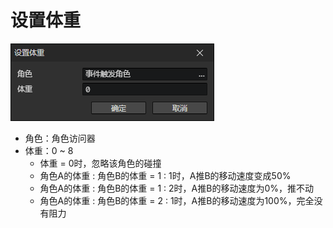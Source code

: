 # 设置体重

![](img/setWeight-1.png)

- 角色：角色访问器
- 体重：0 ~ 8
  - 体重 = 0时，忽略该角色的碰撞
  - 角色A的体重 : 角色B的体重 = 1 : 1时，A推B的移动速度变成50%
  - 角色A的体重 : 角色B的体重 = 1 : 2时，A推B的移动速度为0%，推不动
  - 角色A的体重 : 角色B的体重 = 2 : 1时，A推B的移动速度为100%，完全没有阻力